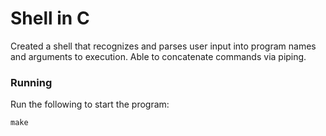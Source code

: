 # Shell in C

Created a shell that recognizes and parses user input into program names and arguments to execution. Able to concatenate commands via piping.

### Running

Run the following to start the program:

```
make
```
